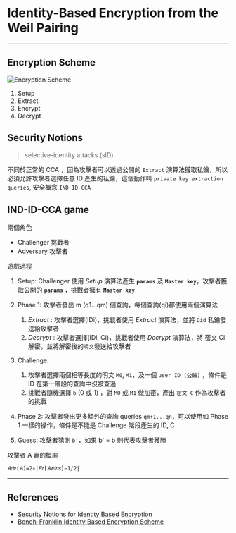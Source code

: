# Identity-Based Encryption from the Weil Pairing

---

## Encryption Scheme

![Encryption Scheme](https://cdn.jsdelivr.net/gh/tc3oliver/ImageHosting/img/202111260928361.png)

1. Setup
2. Extract
3. Encrypt
4. Decrypt

## Security Notions

> selective-identity attacks (sID)

不同於正常的 CCA ，因為攻擊者可以透過公開的 `Extract` 演算法獲取私鑰，所以必須允許攻擊者選擇任意 ID 產生的私鑰，這個動作叫 `private key extraction queries`, 安全概念 `IND-ID-CCA`

## IND-ID-CCA game

兩個角色

- Challenger 挑戰者
- Adversary 攻擊者

遊戲過程

1. Setup: Challenger 使用 _Setup_ 演算法產生 **`params`** 及 **`Master key`**，攻擊者獲取公開的 **`params`** ，挑戰者擁有 **`Master key`**

2. Phase 1: 攻擊者發出 m (q1...qm) 個查詢，每個查詢(qi)都使用兩個演算法

   1. _Extract_ : 攻擊者選擇(IDi)，挑戰者使用 _Extract_ 演算法，並將 `Did` 私鑰發送給攻擊者
   2. _Decrypt_ : 攻擊者選擇(IDi, Ci)，挑戰者使用 _Decrypt_ 演算法，將 密文 Ci 解密，並將解密後的`明文`發送給攻擊者

3. Challenge:

   1. 攻擊者選擇兩個相等長度的明文 `M0`, `M1`，及一個 `user ID (公鑰)` ，條件是 ID 在第一階段的查詢中沒被查過
   2. 挑戰者隨機選擇 `b` (0 或 1) ，對 `M0` 或 `M1` 做加密，產出 `密文 C` 作為攻擊者的挑戰

4. Phase 2: 攻擊者發出更多額外的查詢 queries `qm+1...qn`，可以使用如 Phase 1 一樣的操作，條件是不能是 Challenge 階段產生的 ID, C

5. Guess: 攻擊者猜測 `b'`，如果 b' = b 則代表攻擊者獲勝

攻擊者 A 贏的概率

```latex
𝐴𝑑𝑣(𝐴)=2∗|𝑃𝑟[𝐴𝑤𝑖𝑛𝑠]−1/2|
```


---

## References

- [Security Notions for Identity Based Encryption](https://eprint.iacr.org/2005/253.pdf)
- [Boneh-Franklin Identity Based Encryption Scheme](https://slideplayer.com/slide/13288472/)
